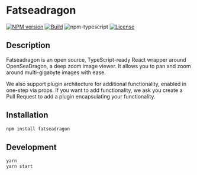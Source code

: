 # Fatseadragon

[![NPM version][npm-image]][npm-url]
[![Build][github-build]][github-build-url]
![npm-typescript]
[![License][github-license]][github-license-url]

## Description

Fatseadragon is an open source, TypeScript-ready React wrapper around OpenSeaDragon, a deep zoom image viewer. It allows you to pan and zoom around multi-gigabyte images with ease.

We also support plugin architecture for additional functionality, enabled in one-step via props. If you want to add functionality, we ask you create a Pull Request to add a plugin encapsulating your functionality.

## Installation

```bash
npm install fatseadragon
```

## Development

```bash
yarn
yarn start
```

[npm-url]: https://www.npmjs.com/package/fatseadragon
[npm-image]: https://img.shields.io/npm/v/fatseadragon.svg
[github-license]: https://img.shields.io/github/license/epicdragon44/fatseadragon
[github-license-url]: https://github.com/epicdragon44/fatseadragon/blob/master/LICENSE
[github-build]: https://github.com/epicdragon44/fatseadragon/actions/workflows/publish.yml/badge.svg
[github-build-url]: https://github.com/epicdragon44/fatseadragon/actions/workflows/publish.yml
[npm-typescript]: https://img.shields.io/npm/types/fatseadragon
